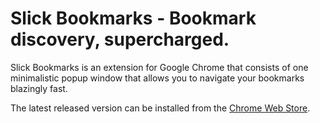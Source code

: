 Slick Bookmarks - Bookmark discovery, supercharged.
================
Slick Bookmarks is an extension for Google Chrome that consists of one minimalistic popup window that allows you to navigate your bookmarks blazingly fast.

The latest released version can be installed from the [Chrome Web Store](https://chrome.google.com/webstore/detail/slick-bookmarks/ecenonkgmcgclmkljcceiogkdlngihfn).
